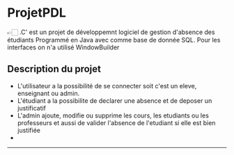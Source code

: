 # ProjetPDL

 👉🏻 .C' est un projet de développemnt logiciel de gestion d'absence des étudiants
 Programmé en Java avec comme base de donnée SQL.
 Pour les interfaces on n'a utilisé WindowBuilder
                   



## Description du projet 
 
- L'utilisateur a la possibilité de se connecter soit c'est un eleve, enseignant ou admin.
- L'étudiant a la possibilite de declarer une absence et de deposer un justificatif
- L'admin ajoute, modifie ou supprime les cours, les etudiants ou les professeurs et aussi de valider l'absence de l'etudiant si elle  est bien justifiée
- 

---

